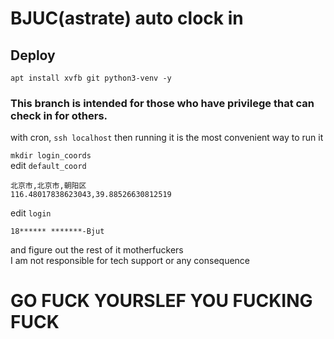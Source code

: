 # BJUC(astrate) auto clock in
## Deploy
```
apt install xvfb git python3-venv -y
```

### This branch is intended for those who have privilege that can check in for others.

with cron, `ssh localhost` then running it is the most convenient way to run it

`mkdir login_coords`  
edit `default_coord` 
```
北京市,北京市,朝阳区
116.48017838623043,39.88526630812519
```

edit `login`
```
18****** *******-Bjut
```

and figure out the rest of it motherfuckers  
I am not responsible for tech support or any consequence
# GO FUCK YOURSLEF YOU FUCKING FUCK